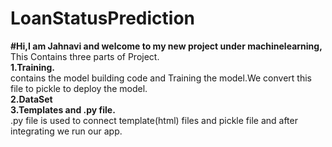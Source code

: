 # LoanStatusPrediction
<b>#Hi,I am Jahnavi and welcome to my new project under machinelearning,<br></b>
This Contains three parts of Project.<br>
<b>1.Training.<br></b>
contains the model building code and Training the model.We convert this file to pickle to deploy the model.<br>
<b>2.DataSet<br></b>
<b>3.Templates and .py file.<br></b>
.py file is used to connect template(html) files and pickle file and after integrating we run our app.<br>

